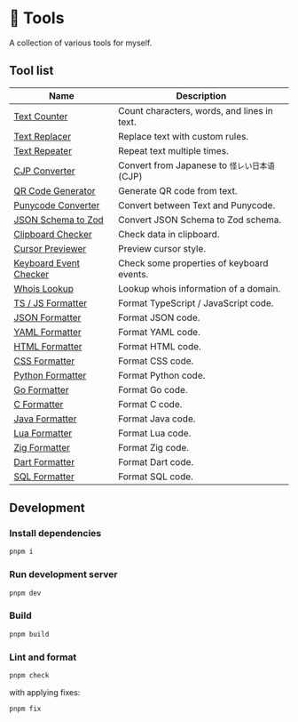 # 🧶 Tools

A collection of various tools for myself.

## Tool list

| Name                                                                  | Description                                   |
| --------------------------------------------------------------------- | --------------------------------------------- |
| [Text Counter](https://tools.keito.dev/text/counte)                   | Count characters, words, and lines in text.   |
| [Text Replacer](https://tools.keito.dev/text/replace)                 | Replace text with custom rules.               |
| [Text Repeater](https://tools.keito.dev/text/repeat)                  | Repeat text multiple times.                   |
| [CJP Converter](https://tools.keito.dev/convert/cjp)                  | Convert from Japanese to `怪レい日本语` (CJP) |
| [QR Code Generator](https://tools.keito.dev/convert/qrcode)           | Generate QR code from text.                   |
| [Punycode Converter](https://tools.keito.dev/convert/punycode)        | Convert between Text and Punycode.            |
| [JSON Schema to Zod](https://tools.keito.dev/convert/jsonSchemaToZod) | Convert JSON Schema to Zod schema.            |
| [Clipboard Checker](https://tools.keito.dev/develop/clipboard)        | Check data in clipboard.                      |
| [Cursor Previewer](https://tools.keito.dev/develop/cursor)            | Preview cursor style.                         |
| [Keyboard Event Checker](https://tools.keito.dev/develop/keyboard)    | Check some properties of keyboard events.     |
| [Whois Lookup](https://tools.keito.dev/develop/whois)                 | Lookup whois information of a domain.         |
| [TS / JS Formatter](https://tools.keito.dev/formatter/typescript)     | Format TypeScript / JavaScript code.          |
| [JSON Formatter](https://tools.keito.dev/formatter/json)              | Format JSON code.                             |
| [YAML Formatter](https://tools.keito.dev/formatter/yaml)              | Format YAML code.                             |
| [HTML Formatter](https://tools.keito.dev/formatter/html)              | Format HTML code.                             |
| [CSS Formatter](https://tools.keito.dev/formatter/css)                | Format CSS code.                              |
| [Python Formatter](https://tools.keito.dev/formatter/python)          | Format Python code.                           |
| [Go Formatter](https://tools.keito.dev/formatter/go)                  | Format Go code.                               |
| [C Formatter](https://tools.keito.dev/formatter/c)                    | Format C code.                                |
| [Java Formatter](https://tools.keito.dev/formatter/java)              | Format Java code.                             |
| [Lua Formatter](https://tools.keito.dev/formatter/lua)                | Format Lua code.                              |
| [Zig Formatter](https://tools.keito.dev/formatter/zig)                | Format Zig code.                              |
| [Dart Formatter](https://tools.keito.dev/formatter/dart)              | Format Dart code.                             |
| [SQL Formatter](https://tools.keito.dev/formatter/sql)                | Format SQL code.                              |

## Development

### Install dependencies

```sh
pnpm i
```

### Run development server

```sh
pnpm dev
```

### Build

```sh
pnpm build
```

### Lint and format

```sh
pnpm check
```

with applying fixes:

```sh
pnpm fix
```
